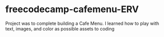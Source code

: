 # freecodecamp-cafemenu-ERV
Project was to complete building a Cafe Menu. I learned how to play with text, images, and color as possible assets to coding 

